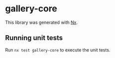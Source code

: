 # gallery-core

This library was generated with [Nx](https://nx.dev).

## Running unit tests

Run `nx test gallery-core` to execute the unit tests.
